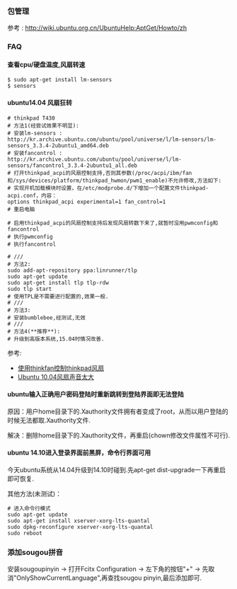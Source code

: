 ### 包管理

参考 : http://wiki.ubuntu.org.cn/UbuntuHelp:AptGet/Howto/zh

### FAQ

#### 查看cpu/硬盘温度,风扇转速

```shell
$ sudo apt-get install lm-sensors
$ sensors
```

#### ubuntu14.04 风扇狂转

```shell
# thinkpad T430
# 方法1(经尝试效果不明显):
# 安装lm-sensors : http://kr.archive.ubuntu.com/ubuntu/pool/universe/l/lm-sensors/lm-sensors_3.3.4-2ubuntu1_amd64.deb
# 安装fancontrol : http://kr.archive.ubuntu.com/ubuntu/pool/universe/l/lm-sensors/fancontrol_3.3.4-2ubuntu1_all.deb
# 打开thinkpad_acpi的风扇控制支持,否则其参数(/proc/acpi/ibm/fan和/sys/devices/platform/thinkpad_hwmon/pwm1_enable)不允许修改,方法如下:
# 实现开机加载模块时设置，在/etc/modprobe.d/下增加一个配置文件thinkpad-acpi.conf，内容：
options thinkpad_acpi experimental=1 fan_control=1
# 重启电脑

# 启用thinkpad_acpi的风扇控制支持后发现风扇转数下来了,就暂时没用pwmconfig和fancontrol
# 执行pwmconfig
# 执行fancontrol

# ///
# 方法2:
sudo add-apt-repository ppa:linrunner/tlp
sudo apt-get update
sudo apt-get install tlp tlp-rdw
sudo tlp start
# 使用TPL是不需要进行配置的,效果一般.
# ///
# 方法3:
# 安装bumblebee,经测试,无效
# ///
# 方法4(**推荐**):
# 升级到高版本系统,15.04时情况改善.
```

参考:
- [使用thinkfan控制thinkpad风扇](http://vmlinz.is-programmer.com/posts/25834.html)
- [Ubuntu 10.04风扇声音太大](http://blog.chinaunix.net/uid-521083-id-2109229.html)

#### ubuntu输入正确用户密码登陆时重新跳转到登陆界面即无法登陆

原因：用户home目录下的.Xauthority文件拥有者变成了root，从而以用户登陆的时候无法都取.Xauthority文件.

解决：删除home目录下的.Xauthority文件，再重启(chown修改文件属性不可行).

#### ubuntu 14.10进入登录界面前黑屏，命令行界面可用

今天ubuntu系统从14.04升级到14.10时碰到.先apt-get dist-upgrade一下再重启即可恢复.

其他方法(未测试)：

```shell
# 进入命令行模式
sudo apt-get update
sudo apt-get install xserver-xorg-lts-quantal
sudo dpkg-reconfigure xserver-xorg-lts-quantal
sudo reboot
```

### 添加sougou拼音
安装sougoupinyin -> 打开Fcitx Configuration -> 左下角的按钮"+" -> 先取消"OnlyShowCurrentLanguage",再查找sougou pinyin,最后添加即可.

